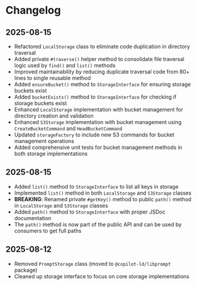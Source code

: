 # Changelog

## 2025-08-15

- Refactored `LocalStorage` class to eliminate code duplication in directory
  traversal
- Added private `#traverse()` helper method to consolidate file traversal logic
  used by `find()` and `list()` methods
- Improved maintainability by reducing duplicate traversal code from 80+ lines
  to single reusable method
- Added `ensureBucket()` method to `StorageInterface` for ensuring storage
  buckets exist
- Added `bucketExists()` method to `StorageInterface` for checking if storage
  buckets exist
- Enhanced `LocalStorage` implementation with bucket management for directory
  creation and validation
- Enhanced `S3Storage` implementation with bucket management using
  `CreateBucketCommand` and `HeadBucketCommand`
- Updated `storageFactory` to include new S3 commands for bucket management
  operations
- Added comprehensive unit tests for bucket management methods in both storage
  implementations

## 2025-08-15

- Added `list()` method to `StorageInterface` to list all keys in storage
- Implemented `list()` method in both `LocalStorage` and `S3Storage` classes
- **BREAKING**: Renamed private `#getKey()` method to public `path()` method in
  `LocalStorage` and `S3Storage` classes
- Added `path()` method to `StorageInterface` with proper JSDoc documentation
- The `path()` method is now part of the public API and can be used by consumers
  to get full paths

## 2025-08-12

- Removed `PromptStorage` class (moved to `@copilot-ld/libprompt` package)
- Cleaned up storage interface to focus on core storage implementations
